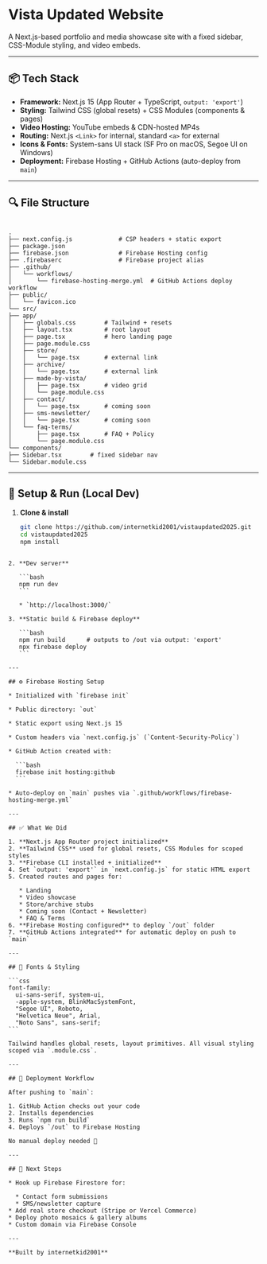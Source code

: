 # Vista Updated Website

A Next.js-based portfolio and media showcase site with a fixed sidebar, CSS-Module styling, and video embeds.

---

## 📦 Tech Stack

* **Framework:** Next.js 15 (App Router + TypeScript, `output: 'export'`)
* **Styling:** Tailwind CSS (global resets) + CSS Modules (components & pages)
* **Video Hosting:** YouTube embeds & CDN-hosted MP4s
* **Routing:** Next.js `<Link>` for internal, standard `<a>` for external
* **Icons & Fonts:** System-sans UI stack (SF Pro on macOS, Segoe UI on Windows)
* **Deployment:** Firebase Hosting + GitHub Actions (auto-deploy from `main`)

---

## 🔍 File Structure

```

.
├── next.config.js             # CSP headers + static export
├── package.json
├── firebase.json              # Firebase Hosting config
├── .firebaserc                # Firebase project alias
├── .github/
│   └── workflows/
│       └── firebase-hosting-merge.yml  # GitHub Actions deploy workflow
├── public/
│   └── favicon.ico
└── src/
├── app/
│   ├── globals.css        # Tailwind + resets
│   ├── layout.tsx         # root layout
│   ├── page.tsx           # hero landing page
│   ├── page.module.css
│   ├── store/
│   │   └── page.tsx       # external link
│   ├── archive/
│   │   └── page.tsx       # external link
│   ├── made-by-vista/
│   │   ├── page.tsx       # video grid
│   │   └── page.module.css
│   ├── contact/
│   │   └── page.tsx       # coming soon
│   ├── sms-newsletter/
│   │   └── page.tsx       # coming soon
│   └── faq-terms/
│       ├── page.tsx       # FAQ + Policy
│       └── page.module.css
└── components/
├── Sidebar.tsx        # fixed sidebar nav
└── Sidebar.module.css

````

---

## 🚀 Setup & Run (Local Dev)

1. **Clone & install**

   ```bash
   git clone https://github.com/internetkid2001/vistaupdated2025.git
   cd vistaupdated2025
   npm install
````

2. **Dev server**

   ```bash
   npm run dev
   ```

   * `http://localhost:3000/`

3. **Static build & Firebase deploy**

   ```bash
   npm run build      # outputs to /out via output: 'export'
   npx firebase deploy
   ```

---

## ⚙️ Firebase Hosting Setup

* Initialized with `firebase init`

* Public directory: `out`

* Static export using Next.js 15

* Custom headers via `next.config.js` (`Content-Security-Policy`)

* GitHub Action created with:

  ```bash
  firebase init hosting:github
  ```

* Auto-deploy on `main` pushes via `.github/workflows/firebase-hosting-merge.yml`

---

## ✅ What We Did

1. **Next.js App Router project initialized**
2. **Tailwind CSS** used for global resets, CSS Modules for scoped styles
3. **Firebase CLI installed + initialized**
4. Set `output: 'export'` in `next.config.js` for static HTML export
5. Created routes and pages for:

   * Landing
   * Video showcase
   * Store/archive stubs
   * Coming soon (Contact + Newsletter)
   * FAQ & Terms
6. **Firebase Hosting configured** to deploy `/out` folder
7. **GitHub Actions integrated** for automatic deploy on push to `main`

---

## 🎨 Fonts & Styling

```css
font-family:
  ui-sans-serif, system-ui,
  -apple-system, BlinkMacSystemFont,
  "Segoe UI", Roboto,
  "Helvetica Neue", Arial,
  "Noto Sans", sans-serif;
```

Tailwind handles global resets, layout primitives. All visual styling scoped via `.module.css`.

---

## 🔄 Deployment Workflow

After pushing to `main`:

1. GitHub Action checks out your code
2. Installs dependencies
3. Runs `npm run build`
4. Deploys `/out` to Firebase Hosting

No manual deploy needed 🎉

---

## 📌 Next Steps

* Hook up Firebase Firestore for:

  * Contact form submissions
  * SMS/newsletter capture
* Add real store checkout (Stripe or Vercel Commerce)
* Deploy photo mosaics & gallery albums
* Custom domain via Firebase Console

---

**Built by internetkid2001**